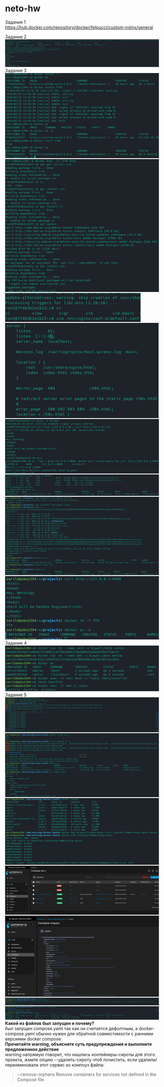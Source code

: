 # neto-hw
Задание 1 \
https://hub.docker.com/repository/docker/felpucci/custom-nginx/general

Задание 2 \
![ex2-pic1](/images/hw-docker-intro-ex2.png)
Задание 3 \
![ex3-pic1](/images/hw-docker-intro-ex3-1.png)
![ex3-pic2](/images/hw-docker-intro-ex3-2.png)
![ex3-pic3](/images/hw-docker-intro-ex3-3.png)
![ex3-pic4](/images/hw-docker-intro-ex3-4.png)
![ex3-pic5](/images/hw-docker-intro-ex3-5.png)
![ex3-pic6](/images/hw-docker-intro-ex3-6.png)
![ex3-pic7](/images/hw-docker-intro-ex3-7.png)
![ex3-pic8](/images/hw-docker-intro-ex3-8.png)
Задание 4 \
![ex4](/images/hw-docker-intro-ex4.png)
Задание 5 \
![ex5-pic1](/images/hw-docker-intro-ex5-1.png)
![ex5-pic2](/images/hw-docker-intro-ex5-2.png)
![ex5-pic3](/images/hw-docker-intro-ex5-3.png)
![ex5-pic4](/images/hw-docker-intro-ex5-4.png)
![ex5-pic5](/images/hw-docker-intro-ex5-5.png)
![ex5-pic6](/images/hw-docker-intro-ex5-6.png)
![ex5-pic7](/images/hw-docker-intro-ex5-7.png)
**Какой из файлов был запущен и почему?** \
был запущен compose.yaml так как он считается дефолтным, а docker-compose.yaml обычно нужен для обратной совместимости с ранними версиями docker compose \
**Прочитайте warning, объясните суть предупреждения и выполните предложенное действие** \
warning напрямую говорит, что нашлись контейнеры-сироты для этого проекта, жмите опцию --удалить-сироту чтоб почистить, если удалили/переименовали этот сервис из компоуз файла:
> --remove-orphans            Remove containers for services not defined in the Compose file
